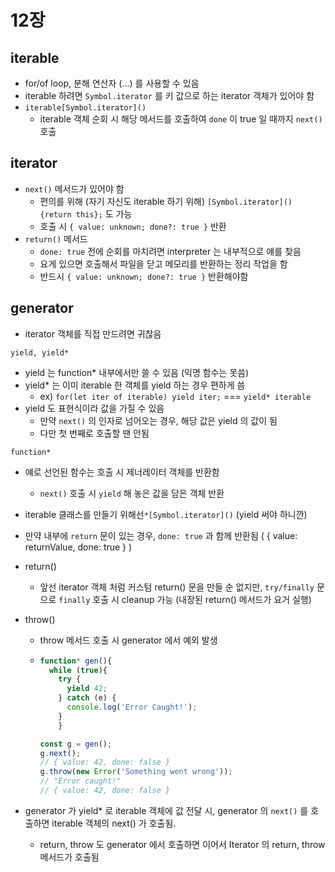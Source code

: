 # 12장

## iterable

- for/of loop, 분해 연산자 (...) 를 사용할 수 있음
- iterable 하려면 `Symbol.iterator` 를 키 값으로 하는 iterator 객체가 있어야 함
- `iterable[Symbol.iterator]()`
  - iterable 객체 순회 시 해당 메서드를 호출하여 `done` 이 true 일 때까지 `next()` 호출

## iterator

- `next()` 메서드가 있어야 함
  - 편의를 위해 (자기 자신도 iterable 하기 위해) `[Symbol.iterator]() {return this};` 도 가능
  - 호출 시 `{ value: unknown; done?: true }` 반환
- `return()` 메서드
  - `done: true` 전에 순회를 마치려면 interpreter 는 내부적으로 얘를 찾음
  - 요게 있으면 호출해서 파일을 닫고 메모리를 반환하는 정리 작업을 함
  - 반드시 `{ value: unknown; done?: true }` 반환해야함

## generator

- iterator 객체를 직접 만드려면 귀찮음

`yield, yield*`

- yield 는 function\* 내부에서만 쓸 수 있음 (익명 함수는 못씀)
- yield\* 는 이미 iterable 한 객체를 yield 하는 경우 편하게 씀
  - ex) `for(let iter of iterable) yield iter;` === `yield* iterable`
- yield 도 표현식이라 값을 가질 수 있음
  - 만약 `next()` 의 인자로 넘어오는 경우, 해당 값은 yield 의 값이 됨
  - 다만 첫 번째로 호출할 땐 안됨

`function*`

- 얘로 선언된 함수는 호출 시 제너레이터 객체를 반환함

  - `next()` 호출 시 `yield` 해 놓은 값을 담은 객체 반환

- iterable 클래스를 만들기 위해선`*[Symbol.iterator]()` (yield 써야 하니깐)

- 만약 내부에 `return` 문이 있는 경우, `done: true` 과 함께 반환됨 ( { value: returnValue, done: true } )

- return()

  - 앞선 iterator 객체 처럼 커스텀 return() 문을 만들 순 없지만,
    `try/finally` 문으로 `finally` 호출 시 cleanup 가능 (내장된 return() 메서드가 요거 실행)

- throw()

  - throw 메서드 호출 시 generator 에서 예외 발생

  - ```js
    function* gen(){
      while (true){
        try {
          yield 42;
        } catch (e) {
          console.log('Error Caught!');
        }
    	}

    const g = gen();
    g.next();
    // { value: 42, done: false }
    g.throw(new Error('Something went wrong'));
    // "Error caught!"
    // { value: 42, done: false }
    ```

- generator 가 yield\* 로 iterable 객체에 값 전달 시,
  generator 의 `next()` 를 호출하면 iterable 객체의 next() 가 호출됨.

  - return, throw 도 generator 에서 호출하면 이어서 Iterator 의 return, throw 메서드가 호출됨
